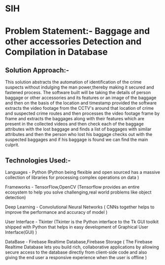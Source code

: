 # SIH
# Problem Statement:- Baggage and other accessories Detection and Compilation in Database

## Solution Approach:-
This solution abstracts the automation of identification of the crime suspects without indulging the man power,thereby making it secured and fastened process. The software built will be taking the details of person baggage or other accessories and its features or an image of the baggage and then on the basis of the location and timestamp provided the software extracts the video footage from the CCTV's around that location of crime and suspected crime routes and then processes the video footage frame by frame and extracts the baggages along with their features which are present in the collected videos and then check each of the baggage attributes with the lost baggage and finds a list of baggages with similar attributes and then the person who lost his baggage checks out with the suspected baggages and if his baggage is found we can find the main culprit.

## Technologies Used:-
Languages - Python (Python being flexible and open sourced has a massive collection of libraries for processing complex operations on data )

Frameworks - TensorFlow,OpenCV (Tensorflow provides an entire ecosystem to help you solve challenging,real world problems like object detection) 

Deep Learning - Convolutional Neural Networks ( CNNs together helps to improve the performance and accuracy of model )

User Interface - Tkinter (Tkinter is the Python interface to the Tk GUI toolkit shipped with Python that helps in easy development of Graphical User Interface(GUI) )

DataBase - Firebase Realtime Database,Firebase Storage ( The Firebase Realtime Database lets you build rich, collaborative applications by allowing secure access to the database directly from client-side code and also giving the end user a responsive experience when the user is offline )

